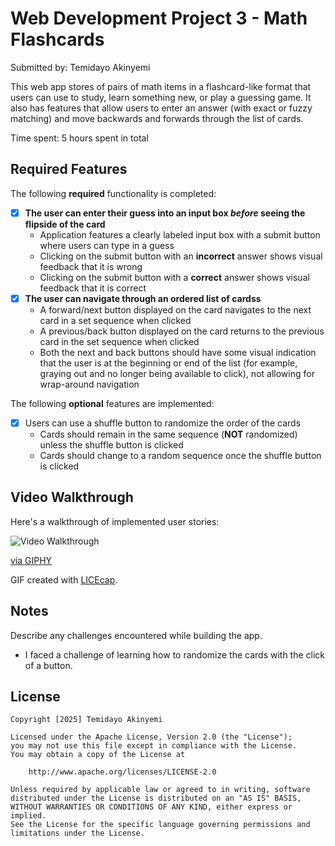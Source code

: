 # Web Development Project 3 - Math Flashcards

Submitted by: Temidayo Akinyemi

This web app stores of pairs of math items in a flashcard-like format that users can use to study, learn something new, or play a guessing game. 
It also has features that allow users to enter an answer (with exact or fuzzy matching) and move backwards and forwards through the list of cards.

Time spent: 5 hours spent in total

## Required Features

The following **required** functionality is completed:

- [x] **The user can enter their guess into an input box *before* seeing the flipside of the card**
  - Application features a clearly labeled input box with a submit button where users can type in a guess
  - Clicking on the submit button with an **incorrect** answer shows visual feedback that it is wrong 
  -  Clicking on the submit button with a **correct** answer shows visual feedback that it is correct
- [x] **The user can navigate through an ordered list of cardss**
  - A forward/next button displayed on the card navigates to the next card in a set sequence when clicked
  - A previous/back button displayed on the card returns to the previous card in the set sequence when clicked
  - Both the next and back buttons should have some visual indication that the user is at the beginning or end of the list (for example, graying out and no longer being available to click), not allowing for wrap-around navigation

The following **optional** features are implemented:
- [x] Users can use a shuffle button to randomize the order of the cards
  - Cards should remain in the same sequence (**NOT** randomized) unless the shuffle button is clicked 
  - Cards should change to a random sequence once the shuffle button is clicked

## Video Walkthrough

Here's a walkthrough of implemented user stories:

<img src='https://media0.giphy.com/media/v1.Y2lkPTc5MGI3NjExMTZkcm5tMWZyenV4N3ZjN2x5eDIyZXpobzUwMnViYnBhYTZ6cHlnYiZlcD12MV9pbnRlcm5hbF9naWZfYnlfaWQmY3Q9Zw/AurGEsfM9NUZQK2XGi/giphy.gif' title='Video Walkthrough' width='' alt='Video Walkthrough' />

<a href="https://media1.giphy.com/media/v1.Y2lkPTc5MGI3NjExdm9mY3dobHMwZ3o3NmZrNmwzOXpyb2Zrb2Rxb3JuM3kyOGgzdDU3ZCZlcD12MV9pbnRlcm5hbF9naWZfYnlfaWQmY3Q9Zw/AurGEsfM9NUZQK2XGi/giphy.gif">via GIPHY</a>

<!-- Replace this with whatever GIF tool you used! -->
GIF created with <a href='https://www.cockos.com/licecap/'>LICEcap</a>.    
<!-- Recommended tools:
[Kap](https://getkap.co/) for macOS
[ScreenToGif](https://www.screentogif.com/) for Windows
[peek](https://github.com/phw/peek) for Linux. -->

## Notes

Describe any challenges encountered while building the app.
- I faced a challenge of learning how to randomize the cards with the click of a button.

## License

    Copyright [2025] Temidayo Akinyemi

    Licensed under the Apache License, Version 2.0 (the "License");
    you may not use this file except in compliance with the License.
    You may obtain a copy of the License at

        http://www.apache.org/licenses/LICENSE-2.0

    Unless required by applicable law or agreed to in writing, software
    distributed under the License is distributed on an "AS IS" BASIS,
    WITHOUT WARRANTIES OR CONDITIONS OF ANY KIND, either express or implied.
    See the License for the specific language governing permissions and
    limitations under the License.
